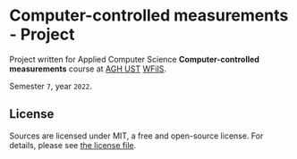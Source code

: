 # Computer-controlled measurements - Project

Project written for Applied Computer Science **Computer-controlled measurements** course at [AGH UST](https://www.agh.edu.pl/en) [WFiIS](https://www.fis.agh.edu.pl/en/).

Semester `7`, year `2022`.

## License

Sources are licensed under MIT, a free and open-source license. For details, please see [the license file](LICENSE.md).
